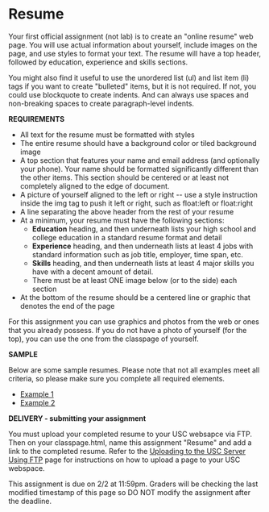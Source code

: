 Resume
======

Your first official assignment (not lab) is to create an "online resume" web page. You will use actual information about yourself, include images on the page, and use styles to format your text. The resume will have a top header, followed by education, experience and skills sections.

You might also find it useful to use the unordered list (ul) and list item (li) tags if you want to create "bulleted" items, but it is not required. If not, you could use blockquote to create indents. And can always use spaces and non-breaking spaces to create paragraph-level indents.

**REQUIREMENTS**

* All text for the resume must be formatted with styles
* The entire resume should have a background color or tiled background image
* A top section that features your name and email address (and optionally your phone). Your name should be formatted significantly different than the other items. This section should be centered or at least not completely aligned to the edge of document.
* A picture of yourself aligned to the left or right -- use a style instruction inside the img tag to push it left or right, such as float:left or float:right
* A line separating the above header from the rest of your resume
* At a minimum, your resume must have the following sections:
	* **Education** heading, and then underneath lists your high school and college education in a standard resume format and detail
	* **Experience** heading, and then underneath lists at least 4 jobs with standard information such as job title, employer, time span, etc.
	* **Skills** heading, and then underneath lists at least 4 major skills you have with a decent amount of detail.
	* There must be at least ONE image below (or to the side) each section
* At the bottom of the resume should be a centered line or graphic that denotes the end of the page

For this assignment you can use graphics and photos from the web or ones that you already possess. If you do not have a photo of yourself (for the top), you can use the one from the classpage of yourself.

**SAMPLE**

Below are some sample resumes. Please note that not all examples meet all criteria, so please make sure you complete all required elements.

* [Example 1](http://itpwebdev.herokuapp.com/images/resume1.gif)
* [Example 2](http://itpwebdev.herokuapp.com/images/resume2.gif)

**DELIVERY - submitting your assignment**

You must upload your completed resume to your USC websapce via FTP. Then on your classpage.html, name this assignment "Resume" and add a link to the completed resume. Refer to the [Uploading to the USC Server Using FTP](/#/104/notes/ftp) page for instructions on how to upload a page to your USC webspace. 

This assignment is due on 2/2 at 11:59pm. Graders will be checking the last modified timestamp of this page so DO NOT modify the assignment after the deadline.